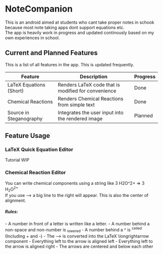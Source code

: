 <h1>NoteCompanion</h1>
This is an android aimed at students who cant take proper notes in schook because most note taking apps dont support equations etc.<br>
The app is heavily work in progress and updated continously based on my own experiences in school.

<h2>Current and Planned Features</h4>
This is a list of all features in the app. This is updated frequently.

| Feature                 | Description                                         | Progress |
|-------------------------|-----------------------------------------------------|----------|
| LaTeX Equations (Short) | Renders LaTeX code that is modified for convenience | Done     |
| Chemical Reactions      | Renders Chemical Reactions from simple text         | Done     |
| Source in Steganography | Integrates the user input into the rendered image   | Planned  |


<h2>Feature Usage</h2>
<h3>LaTeX Quick Equation Editor</h3>
Tutorial WIP

<h3>Chemical Reaction Editor</h3>
You can write chemical components using a string like 3 H2O^2+ => 3 H<sub>2</sub>O<sup>2+</sup><br>
If you use --> a big line to the right will appear. This is also the center of alignment.

<h5>Rules:</h5>
- A number in front of a letter is written like a letter.
- A number behind a non-space and non-number is <sub>lowered</sub>
- A number behind a ^ is <sup>ceiled</sup> (Including + and -)
- The --> is converted into the LaTeX \longrightarrow component
- Everything left to the arrow is aligned left
- Everything left to the arrow is aligned right
- The arrows are centered and below each other


